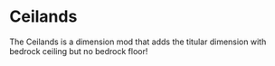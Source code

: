 # Ceilands
The Ceilands is a dimension mod that adds the titular dimension with bedrock ceiling but no bedrock floor!
